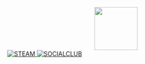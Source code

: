 <div id="header" align="center">
  <img src="https://psv4.userapi.com/c532036/u618476075/docs/d32/60aa2cdd42c7/1495125143_Eromanga-Sensei-Anime-anime-gif-3839924.gif?extra=6pDgvKSsQi_AbVs30BULreeostUuxdG6yAOhnKXUaQKhVRx_U5pVYtQlWc_WHz9nss3VW5ubYCblGqnrkMnPNqP5KTc5AWEynItBL1kvuB6TCnVY8WSjNtwheCoVAO20kiAXN-Sr5LetDdenbGPrEWq1uSU" width = "100" />
</div>

<div align="badges">
    <a href="https://steamcommunity.com/id/ChuvakDavayPatak/">
    <img src="https://img.shields.io/badge/steam-My%20steam%20account-black" alt="STEAM" />
  </a>
  <a href="https://socialclub.rockstargames.com/member/ChuvakDavayPatak/">
    <img scr="https://img.shields.io/badge/Social%20Club-My%20ROCKSTAR%20account-yellow" alt="SOCIALCLUB"/>
  </a>
</div>
